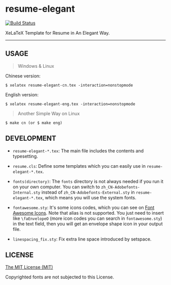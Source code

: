 # resume-elegant

[![Build Status](https://travis-ci.org/zhlinh/resume-elegant.svg?branch=master)](https://travis-ci.org/zhlinh/resume-elegant)

XeLaTeX Template for Resume in An Elegant Way.

---

## USAGE

> Windows & Linux

Chinese version:
```
$ xelatex resume-elegant-cn.tex -interaction=nonstopmode
```

English version:
```
$ xelatex resume-elegant-eng.tex -interaction=nonstopmode
```

> Another Simple Way on Linux

```
$ make cn (or $ make eng)
```

## DEVELOPMENT

- `resume-elegant-*.tex`: The main file includes the contents and typesetting.

- `resume.cls`: Define some templates which you can easily use in
 `resume-elegant-*.tex`.

- `fonts(directory)`: The `fonts` directory is not always needed if you run it on
your own computer. You can switch to `zh_CN-Adobefonts-Internal.sty` instead of
 `zh_CN-Adobefonts-External.sty` in `resume-elegant-*.tex`, which means you will
 use the system fonts.

- `fontawesome.sty`: It's some icons codes, which you can see on
 [Font Awesome Icons](http://fortawesome.github.io/Font-Awesome/icons/).
 Note that alias is not supported. You just need to insert like `\faEnvelopeO`
 (more icon codes you can search in `fontawesome.sty`) in the text field,
 then you will get an envelope shape icon in your output file.

- `linespacing_fix.sty`: Fix extra line space introduced by setspace.

## LICENSE

[The MIT License (MIT)](http://opensource.org/licenses/MIT)

Copyrighted fonts are not subjected to this License.
